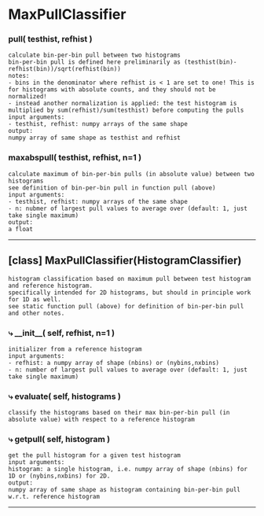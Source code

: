 # MaxPullClassifier  
  
### pull( testhist, refhist )  
```text  
calculate bin-per-bin pull between two histograms  
bin-per-bin pull is defined here preliminarily as (testhist(bin)-refhist(bin))/sqrt(refhist(bin))  
notes:   
- bins in the denominator where refhist is < 1 are set to one! This is for histograms with absolute counts, and they should not be normalized!  
- instead another normalization is applied: the test histogram is multiplied by sum(refhist)/sum(testhist) before computing the pulls  
input arguments:  
- testhist, refhist: numpy arrays of the same shape  
output:  
numpy array of same shape as testhist and refhist  
```  
  
  
### maxabspull( testhist, refhist, n=1 )  
```text  
calculate maximum of bin-per-bin pulls (in absolute value) between two histograms  
see definition of bin-per-bin pull in function pull (above)  
input arguments:  
- testhist, refhist: numpy arrays of the same shape  
- n: nubmer of largest pull values to average over (default: 1, just take single maximum)  
output:  
a float  
```  
  
  
- - -
## [class] MaxPullClassifier(HistogramClassifier)  
```text  
histogram classification based on maximum pull between test histogram and reference histogram.  
specifically intended for 2D histograms, but should in principle work for 1D as well.  
see static function pull (above) for definition of bin-per-bin pull and other notes.  
```  
### &#10551; \_\_init\_\_( self, refhist, n=1 )  
```text  
initializer from a reference histogram  
input arguments:  
- refhist: a numpy array of shape (nbins) or (nybins,nxbins)  
- n: number of largest pull values to average over (default: 1, just take single maximum)  
```  
### &#10551; evaluate( self, histograms )  
```text  
classify the histograms based on their max bin-per-bin pull (in absolute value) with respect to a reference histogram  
```  
### &#10551; getpull( self, histogram )  
```text  
get the pull histogram for a given test histogram  
input arguments:  
histogram: a single histogram, i.e. numpy array of shape (nbins) for 1D or (nybins,nxbins) for 2D.  
output:  
numpy array of same shape as histogram containing bin-per-bin pull w.r.t. reference histogram  
```  
- - -  
  
